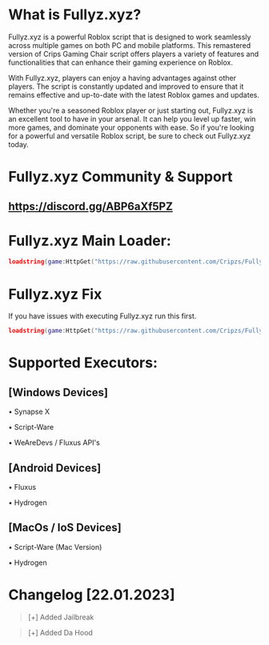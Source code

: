 #  What is Fullyz.xyz?

Fullyz.xyz is a powerful Roblox script that is designed to work seamlessly across multiple games on both PC and mobile platforms. This remastered version of Crips Gaming Chair script offers players a variety of features and functionalities that can enhance their gaming experience on Roblox.

With Fullyz.xyz, players can enjoy a having advantages against other players. The script is constantly updated and improved to ensure that it remains effective and up-to-date with the latest Roblox games and updates.

Whether you're a seasoned Roblox player or just starting out, Fullyz.xyz is an excellent tool to have in your arsenal. It can help you level up faster, win more games, and dominate your opponents with ease. So if you're looking for a powerful and versatile Roblox script, be sure to check out Fullyz.xyz today.


# Fullyz.xyz Community & Support
## https://discord.gg/ABP6aXf5PZ

# Fullyz.xyz Main Loader:
```lua
loadstring(game:HttpGet("https://raw.githubusercontent.com/Cripzs/Fullyz.xyz/main/MainLoader.lua"))()
```

# Fullyz.xyz Fix 

If you have issues with executing Fullyz.xyz run this first.
```lua
loadstring(game:HttpGet("https://raw.githubusercontent.com/Cripzs/Fullyz.xyz/main/Fix.lua"))()
```


# Supported Executors:
## [Windows Devices]
• Synapse X 

• Script-Ware

• WeAreDevs / Fluxus API's

## [Android Devices]
• Fluxus

• Hydrogen

## [MacOs / IoS Devices]
• Script-Ware (Mac Version)

• Hydrogen


# Changelog [22.01.2023]

>[+] Added Jailbreak

>[+] Added Da Hood
